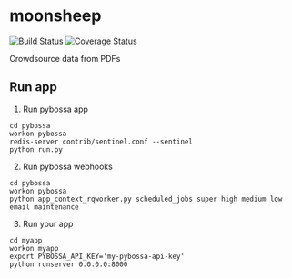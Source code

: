# moonsheep
[![Build Status](https://travis-ci.org/TransparenCEE/moonsheep.svg?branch=master)](https://travis-ci.org/TransparenCEE/moonsheep)
[![Coverage Status](https://coveralls.io/repos/github/TransparenCEE/moonsheep/badge.svg?branch=master)](https://coveralls.io/github/TransparenCEE/moonsheep?branch=master)

Crowdsource data from PDFs

## Run app

1. Run pybossa app
```
cd pybossa
workon pybossa
redis-server contrib/sentinel.conf --sentinel
python run.py
```
2. Run pybossa webhooks
```
cd pybossa
workon pybossa
python app_context_rqworker.py scheduled_jobs super high medium low email maintenance
```
3. Run your app
```
cd myapp
workon myapp
export PYBOSSA_API_KEY='my-pybossa-api-key'
python runserver 0.0.0.0:8000
```
